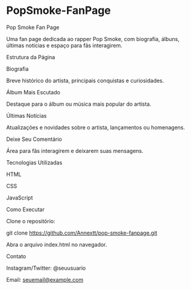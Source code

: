 # PopSmoke-FanPage
Pop Smoke Fan Page

Uma fan page dedicada ao rapper Pop Smoke, com biografia, álbuns, últimas notícias e espaço para fãs interagirem.

Estrutura da Página

Biografia

Breve histórico do artista, principais conquistas e curiosidades.

Álbum Mais Escutado

Destaque para o álbum ou música mais popular do artista.

Últimas Notícias

Atualizações e novidades sobre o artista, lançamentos ou homenagens.

Deixe Seu Comentário

Área para fãs interagirem e deixarem suas mensagens.

Tecnologias Utilizadas

HTML

CSS

JavaScript

Como Executar

Clone o repositório:

git clone https://github.com/Annextt/pop-smoke-fanpage.git


Abra o arquivo index.html no navegador.

Contato

Instagram/Twitter: @seuusuario

Email: seuemail@example.com
